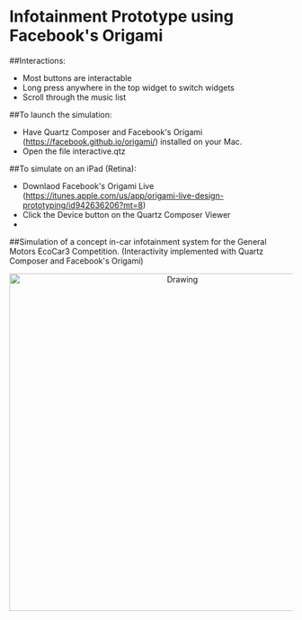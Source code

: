 # Infotainment Prototype using Facebook's Origami

##Interactions: 
* Most buttons are interactable 
* Long press anywhere in the top widget to switch widgets 
* Scroll through the music list 

##To launch the simulation:
* Have Quartz Composer and Facebook's Origami (https://facebook.github.io/origami/)  installed on your Mac. 
* Open the file interactive.qtz

##To simulate on an iPad (Retina): 
* Downlaod Facebook's Origami Live (https://itunes.apple.com/us/app/origami-live-design-prototyping/id942636206?mt=8) 
* Click the Device button on the Quartz Composer Viewer 
* 
##Simulation of a concept in-car infotainment system for the General Motors EcoCar3 Competition.
(Interactivity implemented with Quartz Composer and Facebook's Origami)

<img src="https://raw.github.com/davidsalib/UWAFT_HMI/master/screenshots/shot_1.png" alt="Drawing" height="600px" style="text-align: center;"/>



